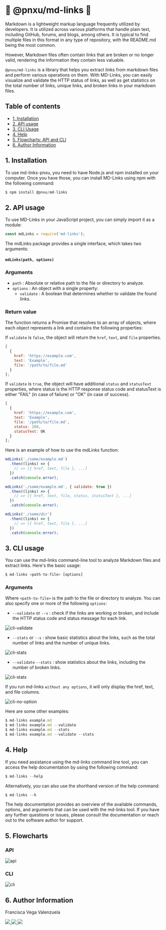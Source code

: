 # :link: @pnxu/md-links :link:

Markdown is a lightweight markup language frequently utilized by developers. It is utilized across various platforms that handle plain text, including GitHub, forums, and blogs, among others. It is typical to find multiple files in this format in any type of repository, with the README.md being the most common.

However, Markdown files often contain links that are broken or no longer valid, rendering the information they contain less valuable.

`@pnxu/md-links` is a library that helps you extract links from markdown files and perform various operations on them. With MD-Links, you can easily visualize and validate the HTTP status of links, as well as get statistics on the total number of links, unique links, and broken links in your markdown files.

## Table of contents

- [1. Installation](#1-installation)
- [2. API usage](#2-api-usage)
- [3. CLI Usage](#3-cli-usage)
- [4. Help](#4-Help)
- [5. Flowcharts: API and CLI](#5-Flowcharts)
- [6. Author Information](#6-author)

## 1. Installation

To use md-links-pnxu, you need to have Node.js and npm installed on your computer. Once you have those, you can install MD-Links using npm with the following command:

```js
$ npm install @pnxu/md-links
```

## 2. API usage

To use MD-Links in your JavaScript project, you can simply import it as a module:

```js
const mdLinks = require('md-links');
```

The mdLinks package provides a single interface, which takes two arguments:

#### `mdLinks(path, options)`

### Arguments

- `path` : Absolute or relative path to the file or directory to analyze.
- `options` : An object with a single property:
  - `validate` : A boolean that determines whether to validate the found links.

### Return value

The function returns a Promise that resolves to an array of objects, where each object represents a link and contains the following properties:

If `validate` is `false`, the object will return the `href`, `text`, and `file` properties.

```js
[
  {
    href: 'https://example.com',
    text: 'Example',
    file: '/path/to/file.md'
  }
];
```

If `validate` is `true`, the object will have additional `status` and `statusText` properties, where status is the HTTP response status code and statusText is either "FAIL" (in case of failure) or "OK" (in case of success).

```js
[
  {
    href: 'https://example.com',
    text: 'Example',
    file: '/path/to/file.md',
    status: 200,
    statusText: OK
  }
];
```

Here is an example of how to use the mdLinks function:

```js
mdLinks('./some/example.md')
  .then((links) => {
    // => [{ href, text, file }, ...]
  })
  .catch(console.error);

mdLinks('./some/example.md', { validate: true })
  .then((links) => {
    // => [{ href, text, file, status, statusText }, ...]
  })
  .catch(console.error);

mdLinks('./some/dir')
  .then((links) => {
    // => [{ href, text, file }, ...]
  })
  .catch(console.error);
```

## 3. CLI usage

You can use the md-links command-line tool to analyze Markdown files and extract links. Here's the basic usage:

```js
$ md-links <path-to-file> [options]
```

### Arguments

Where `<path-to-file>` is the path to the file or directory to analyze. You can also specify one or more of the following `options`:

- `--validate` or `--v` : check if the links are working or broken, and include the HTTP status code and status message for each link.

![cli-validate](/readme-content/cli-validate.png)

- `--stats` or `--s` : show basic statistics about the links, such as the total number of links and the number of unique links.

![cli-stats](/readme-content/cli-stats.png)

- `--validate` `--stats` : show statistics about the links, including the number of broken links.

![cli-stats](/readme-content/cli-stats-validate.png)

If you run md-links `without any options`, it will only display the href, text, and file columns.

![cli-no-option](/readme-content/cli-no-option.png)

Here are some other examples:

```js
$ md-links example.md
$ md-links example.md --validate
$ md-links example.md --stats
$ md-links example.md --validate --stats
```

## 4. Help

If you need assistance using the md-links command line tool, you can access the help documentation by using the following command:

```js
$ md-links --help
```

Alternatively, you can also use the shorthand version of the help command:

```js
$ md-links --h
```

The help documentation provides an overview of the available commands, options, and arguments that can be used with the md-links tool. If you have any further questions or issues, please consult the documentation or reach out to the software author for support.

## 5. Flowcharts

### API

![api](/flowcharts/api.jpg)

### CLI

![cli](/flowcharts/cli.jpg)

## 6. Author Information

Francisca Vega Valenzuela

<div>
  <a href="https://github.com/pnxu">
    <img src="https://img.shields.io/badge/GitHub-100000?style=for-the-badge&logo=github&logoColor=white"/>
  </a>
  <a href="https://www.linkedin.com/in/fcaavv/">
    <img src="https://img.shields.io/badge/LinkedIn-0077B5?style=for-the-badge&logo=linkedin&logoColor=white"/>
  </a>
  <a href="mailto:fcaavv@gmail.com">
    <img src="https://img.shields.io/badge/Gmail-D14836?style=for-the-badge&logo=gmail&logoColor=white"/>
  </a>
</div>
